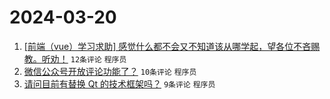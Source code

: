 # 2024-03-20

1. [[前端（vue）学习求助] 感觉什么都不会又不知道该从哪学起，望各位不吝赐教。听劝！](https://www.v2ex.com/t/1025253) `12条评论` `程序员`
1. [微信公众号开放评论功能了？](https://www.v2ex.com/t/1025256) `10条评论` `程序员`
1. [请问目前有替换 Qt 的技术框架吗？](https://www.v2ex.com/t/1025260) `9条评论` `程序员`
